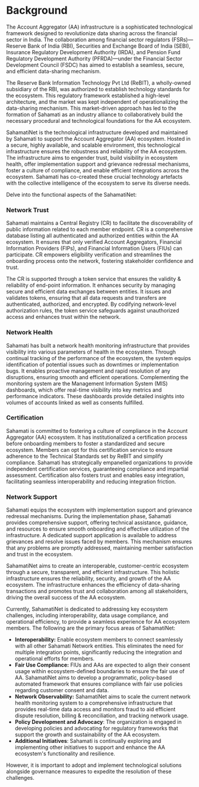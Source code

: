 # Background

The Account Aggregator (AA) infrastructure is a sophisticated technological framework designed to revolutionize data sharing across the financial sector in India. The collaboration among financial sector regulators (FSRs)—Reserve Bank of India (RBI), Securities and Exchange Board of India (SEBI), Insurance Regulatory Development Authority (IRDA), and Pension Fund Regulatory Development Authority (PFRDA)—under the Financial Sector Development Council (FSDC) has aimed to establish a seamless, secure, and efficient data-sharing mechanism.

The Reserve Bank Information Technology Pvt Ltd (ReBIT), a wholly-owned subsidiary of the RBI, was authorized to establish technology standards for the ecosystem. This regulatory framework established a high-level architecture, and the market was kept independent of operationalizing the data-sharing mechanism. This market-driven approach has led to the formation of Sahamati as an industry alliance to collaboratively build the necessary procedural and technological foundations for the AA ecosystem.

SahamatiNet is the technological infrastructure developed and maintained by Sahamati to support the Account Aggregator (AA) ecosystem. Hosted in a secure, highly available, and scalable environment, this technological infrastructure ensures the robustness and reliability of the AA ecosystem. The infrastructure aims to engender trust, build visibility in ecosystem health, offer implementation support and grievance redressal mechanisms, foster a culture of compliance, and enable efficient integrations across the ecosystem. Sahamati has co-created these crucial technology artefacts with the collective intelligence of the ecosystem to serve its diverse needs.

Delve into the functional aspects of the SahamatiNet:

### Network Trust <a href="#network-trust" id="network-trust"></a>

Sahamati maintains a Central Registry (CR) to facilitate the discoverability of public information related to each member endpoint. CR is a comprehensive database listing all authenticated and authorized entities within the AA ecosystem. It ensures that only verified Account Aggregators, Financial Information Providers (FIPs), and Financial Information Users (FIUs) can participate. CR empowers eligibility verification and streamlines the onboarding process onto the network, fostering stakeholder confidence and trust.

The CR is supported through a token service that ensures the validity & reliability of end-point information. It enhances security by managing secure and efficient data exchanges between entities. It issues and validates tokens, ensuring that all data requests and transfers are authenticated, authorized, and encrypted. By codifying network-level authorization rules, the token service safeguards against unauthorized access and enhances trust within the network.

### Network Health

Sahamati has built a network health monitoring infrastructure that provides visibility into various parameters of health in the ecosystem. Through continual tracking of the performance of the ecosystem, the system equips identification of potential issues such as downtimes or implementation bugs. It enables proactive management and rapid resolution of any disruptions, ensuring smooth and efficient operations. Complementing the monitoring system are the Management Information System (MIS) dashboards, which offer real-time visibility into key metrics and performance indicators. These dashboards provide detailed insights into volumes of accounts linked as well as consents fulfilled.

### Certification

Sahamati is committed to fostering a culture of compliance in the Account Aggregator (AA) ecosystem. It has institutionalized a certification process before onboarding members to foster a standardized and secure ecosystem. Members can opt for this certification service to ensure adherence to the Technical Standards set by ReBIT and simplify compliance. Sahamati has strategically empanelled organizations to provide independent certification services, guaranteeing compliance and impartial assessment. Certification also fosters trust and enables easy integration, facilitating seamless interoperability and reducing integration friction.

### Network Support

Sahamati equips the ecosystem with implementation support and grievance redressal mechanisms. During the implementation phase, Sahamati provides comprehensive support, offering technical assistance, guidance, and resources to ensure smooth onboarding and effective utilization of the infrastructure. A dedicated support application is available to address grievances and resolve issues faced by members. This mechanism ensures that any problems are promptly addressed, maintaining member satisfaction and trust in the ecosystem.

SahamatiNet aims to create an interoperable, customer-centric ecosystem through a secure, transparent, and efficient infrastructure. This holistic infrastructure ensures the reliability, security, and growth of the AA ecosystem. The infrastructure enhances the efficiency of data-sharing transactions and promotes trust and collaboration among all stakeholders, driving the overall success of the AA ecosystem.

Currently, SahamatiNet is dedicated to addressing key ecosystem challenges, including interoperability, data usage compliance, and operational efficiency, to provide a seamless experience for AA ecosystem members. The following are the primary focus areas of SahamatiNet:

* **Interoperability:** Enable ecosystem members to connect seamlessly with all other Sahamati Network entities. This eliminates the need for multiple integration points, significantly reducing the integration and operational efforts for members.
* **Fair Use Compliance:** FIUs and AAs are expected to align their consent usage within ecosystem-defined boundaries to ensure the fair use of AA. SahamatiNet aims to develop a programmatic, policy-based automated framework that ensures compliance with fair use policies regarding customer consent and data.
* **Network Observability:** SahamatiNet aims to scale the current network health monitoring system to a comprehensive infrastructure that provides real-time data access and monitors fraud to aid efficient dispute resolution, billing & reconciliation, and tracking network usage.
* **Policy Development and Advocacy**: The organization is engaged in developing policies and advocating for regulatory frameworks that support the growth and sustainability of the AA ecosystem.
* **Additional Initiatives**: Sahamati is continually exploring and implementing other initiatives to support and enhance the AA ecosystem's functionality and resilience.

However, it is important to adopt and implement technological solutions alongside governance measures to expedite the resolution of these challenges.
